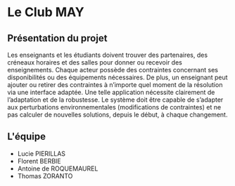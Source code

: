 # Le Club MAY
## Présentation du projet
Les	enseignants	et	les	étudiants	doivent	trouver	des	partenaires,	des	créneaux	horaires	 et	 des	 salles	 pour	 donner	 ou	 recevoir	 des	 enseignements.	 Chaque	 acteur	 possède	 des	contraintes	 concernant	 ses	 disponibilités	 ou	 des	 équipements	 nécessaires.	 De	 plus,	 un	 enseignant	peut	ajouter	ou	retirer	des	contraintes	à	n’importe	quel	moment	de	la	résolution	via	une	interface	adaptée.	Une	telle	application	nécessite	clairement	de	l’adaptation	et	de	la	robustesse.	Le	système	doit	 être	 capable	 de	 s’adapter	 aux	 perturbations	 environnementales	 (modifications	 de	 contraintes) et	ne	pas	calculer	de	nouvelles	solutions,	depuis	le	début,	à	chaque	changement.	

## L'équipe
- Lucie PIERILLAS
- Florent BERBIE
- Antoine de ROQUEMAUREL
- Thomas ZORANTO
